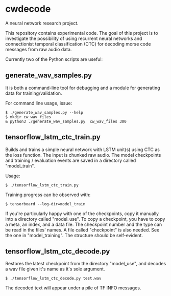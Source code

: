 # cwdecode

A neural network research project.

This repository contains experimental code. The goal of this project is 
to investigate the possibility of using recurrent neural networks and 
connectionist temporal classification (CTC) for decoding morse code 
messages from raw audio data.

Currently two of the Python scripts are useful:

## generate_wav_samples.py

It is both a command-line tool for debugging and a module for
generating data for training/validation.

For command line usage, issue: 

    $ ./generate_wav_samples.py --help
    $ mkdir cw_wav_files
    & python3 ./generate_wav_samples.py  cw_wav_files 300

## tensorflow_lstm_ctc_train.py

Builds and trains a simple neural network with LSTM unit(s) using CTC
as the loss function. The input is chunked raw audio. The model
checkpoints and training / evaluation events are saved in a directory
called "model_train".

Usage:

    $ ./tensorflow_lstm_ctc_train.py

Training progress can be observed with:

    $ tensorboard --log-dir=model_train

If you're particularly happy with one of the checkpoints, copy it 
manually into a directory called "model_use". To copy a checkpoint,
you have to copy a meta, an index, and a data file. The checkpoint
number and the type can be read in the files' names. A file called
"checkpoint" is also needed. See the one in "model_training". The
structure should be self-evident.

## tensorflow_lstm_ctc_decode.py

Restores the latest checkpoint from the directory "model_use", and
decodes a wav file given it's name as it's sole argument.

    $ ./tensorflow_lstm_ctc_decode.py test.wav

The decoded text will appear under a pile of TF INFO messages.
